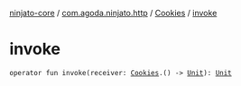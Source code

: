 [ninjato-core](../../index.md) / [com.agoda.ninjato.http](../index.md) / [Cookies](index.md) / [invoke](./invoke.md)

# invoke

`operator fun invoke(receiver: `[`Cookies`](index.md)`.() -> `[`Unit`](https://kotlinlang.org/api/latest/jvm/stdlib/kotlin/-unit/index.html)`): `[`Unit`](https://kotlinlang.org/api/latest/jvm/stdlib/kotlin/-unit/index.html)
